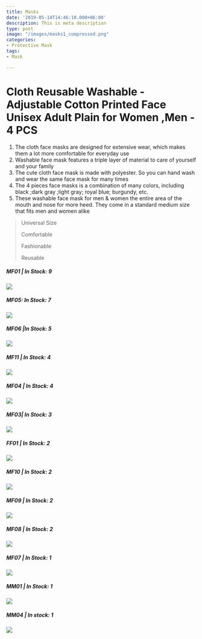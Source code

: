 ```yaml
---
title: Masks
date: '2019-05-14T14:46:10.000+06:00'
description: This is meta description
type: post
image: "/images/masks1_compressed.png"
categories:
- Protective Mask
tags:
- Mask

---
```

# Cloth Reusable Washable - Adjustable Cotton Printed Face Unisex Adult Plain for Women ,Men - 4 PCS

1. The cloth face masks are designed for extensive wear, which makes them a lot more comfortable for everyday use
2. Washable face mask features a triple layer of material to care of yourself and your family
3. The cute cloth face mask is made with polyester. So you can hand wash and wear the same face mask for many times
4. The 4 pieces face masks is a combination of many colors, including black ;dark gray ;light gray; royal blue; burgundy, etc. 
5. These washable face mask for men & women the entire area of the mouth and nose for more heed. They come in a standard medium size that fits men and women alike

> Universal Size
>
> Comfortable 
>
> Fashionable
>
> Reusable

##### MF01 | In Stock: 9

![](/images/mf01.jpeg)

##### MF05: In Stock: 7

![](/images/mf05.jpeg)

##### MF06 |In Stock: 5

![](/images/mf06.jpeg)

##### MF11 | In Stock: 4

![](/images/mf11.jpeg)

##### MF04 | In Stock: 4

![](/images/mf04.jpeg)

##### MF03| In Stock: 3

![](/images/mf03.png)

##### FF01 | In Stock: 2

![](/images/ff01.jpeg)

##### MF10 | In Stock: 2

![](/images/mf10.jpeg)

##### MF09 | In Stock: 2

![](/images/mf09.jpeg)

##### MF08 | In Stock: 2

![](/images/mf08.jpeg)

##### MF07 | In Stock: 1

![](/images/mf07.jpeg)

##### MM01 | In Stock: 1

![](/images/mm01.jpeg)

##### MM04 | In stock: 1

![](/images/mm04.jpeg)